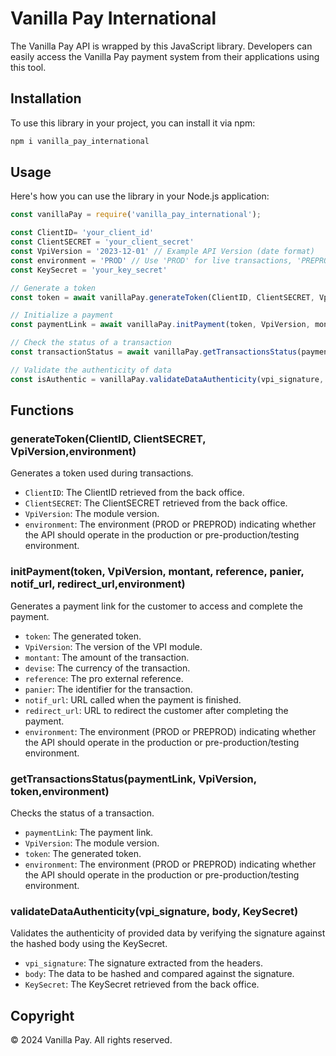 
# Vanilla Pay International 

The Vanilla Pay API is wrapped by this JavaScript library. Developers can easily access the Vanilla Pay payment system from their applications using this tool.
## Installation

To use this library in your project, you can install it via npm:

```bash
npm i vanilla_pay_international
```

## Usage

Here's how you can use the library in your Node.js application:

```javascript
const vanillaPay = require('vanilla_pay_international');

const ClientID= 'your_client_id'
const ClientSECRET = 'your_client_secret'
const VpiVersion = '2023-12-01' // Example API Version (date format)
const environment = 'PROD' // Use 'PROD' for live transactions, 'PREPROD' for testing
const KeySecret = 'your_key_secret'

// Generate a token
const token = await vanillaPay.generateToken(ClientID, ClientSECRET, VpiVersion,environment);

// Initialize a payment
const paymentLink = await vanillaPay.initPayment(token, VpiVersion, montant,devise, reference, panier, notif_url, redirect_url,environment);

// Check the status of a transaction
const transactionStatus = await vanillaPay.getTransactionsStatus(paymentLink, VpiVersion, token,environment);

// Validate the authenticity of data
const isAuthentic = vanillaPay.validateDataAuthenticity(vpi_signature, body, KeySecret);
```

## Functions

### generateToken(ClientID, ClientSECRET, VpiVersion,environment)

Generates a token used during transactions.

- `ClientID`: The ClientID retrieved from the back office.
- `ClientSECRET`: The ClientSECRET retrieved from the back office.
- `VpiVersion`: The module version.
- `environment`: The environment (PROD or PREPROD) indicating whether the API should operate in the production or pre-production/testing environment.

### initPayment(token, VpiVersion, montant, reference, panier, notif_url, redirect_url,environment)

Generates a payment link for the customer to access and complete the payment.

- `token`: The generated token.
- `VpiVersion`: The version of the VPI module.
- `montant`: The amount of the transaction.
- `devise`: The currency of the transaction.
- `reference`: The pro external reference.
- `panier`: The identifier for the transaction.
- `notif_url`: URL called when the payment is finished.
- `redirect_url`: URL to redirect the customer after completing the payment.
- `environment`: The environment (PROD or PREPROD) indicating whether the API should operate in the production or pre-production/testing environment.

### getTransactionsStatus(paymentLink, VpiVersion, token,environment)

Checks the status of a transaction.

- `paymentLink`: The payment link.
- `VpiVersion`: The module version.
- `token`: The generated token.
- `environment`: The environment (PROD or PREPROD) indicating whether the API should operate in the production or pre-production/testing environment.

### validateDataAuthenticity(vpi_signature, body, KeySecret)

Validates the authenticity of provided data by verifying the signature against the hashed body using the KeySecret.

- `vpi_signature`: The signature extracted from the headers.
- `body`: The data to be hashed and compared against the signature.
- `KeySecret`: The KeySecret retrieved from the back office.

## Copyright
© 2024 Vanilla Pay. All rights reserved.

